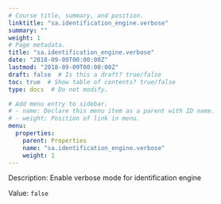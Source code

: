 ```yaml
---
# Course title, summary, and position.
linktitle: "sa.identification_engine.verbose"
summary: ""
weight: 1
# Page metadata.
title: "sa.identification_engine.verbose"
date: "2018-09-09T00:00:00Z"
lastmod: "2018-09-09T00:00:00Z"
draft: false  # Is this a draft? true/false
toc: true  # Show table of contents? true/false
type: docs  # Do not modify.

# Add menu entry to sidebar.
# - name: Declare this menu item as a parent with ID name.
# - weight: Position of link in menu.
menu:
  properties:
    parent: Properties
    name: "sa.identification_engine.verbose"
    weight: 1
---
```


Description: Enable verbose mode for identification engine


Value: `false`